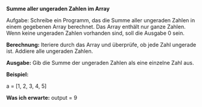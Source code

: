 **Summe aller ungeraden Zahlen im Array**

Aufgabe: Schreibe ein Programm, das die Summe aller ungeraden Zahlen in einem gegebenen Array berechnet.
Das Array enthält nur ganze Zahlen. Wenn keine ungeraden Zahlen vorhanden sind, soll die Ausgabe 0 sein.

**Berechnung:**
Iteriere durch das Array und überprüfe, ob jede Zahl ungerade ist.
Addiere alle ungeraden Zahlen.


**Ausgabe:**
Gib die Summe der ungeraden Zahlen als eine einzelne Zahl aus.

**Beispiel:**

a = [1, 2, 3, 4, 5]

**Was ich erwarte:**
output = 9
